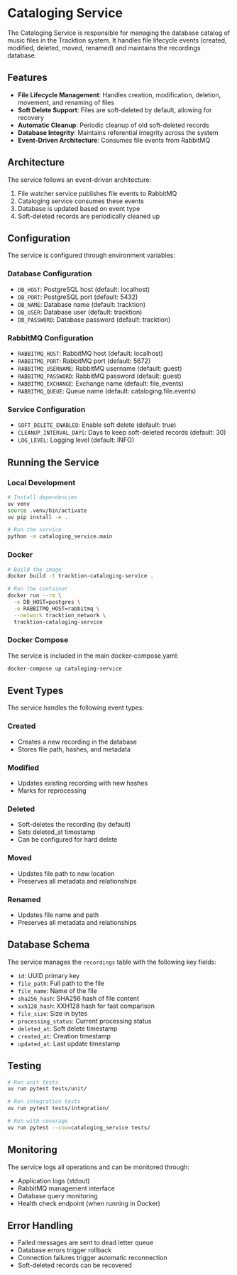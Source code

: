 # Cataloging Service

The Cataloging Service is responsible for managing the database catalog of music files in the Tracktion system. It handles file lifecycle events (created, modified, deleted, moved, renamed) and maintains the recordings database.

## Features

- **File Lifecycle Management**: Handles creation, modification, deletion, movement, and renaming of files
- **Soft Delete Support**: Files are soft-deleted by default, allowing for recovery
- **Automatic Cleanup**: Periodic cleanup of old soft-deleted records
- **Database Integrity**: Maintains referential integrity across the system
- **Event-Driven Architecture**: Consumes file events from RabbitMQ

## Architecture

The service follows an event-driven architecture:

1. File watcher service publishes file events to RabbitMQ
2. Cataloging service consumes these events
3. Database is updated based on event type
4. Soft-deleted records are periodically cleaned up

## Configuration

The service is configured through environment variables:

### Database Configuration
- `DB_HOST`: PostgreSQL host (default: localhost)
- `DB_PORT`: PostgreSQL port (default: 5432)
- `DB_NAME`: Database name (default: tracktion)
- `DB_USER`: Database user (default: tracktion)
- `DB_PASSWORD`: Database password (default: tracktion)

### RabbitMQ Configuration
- `RABBITMQ_HOST`: RabbitMQ host (default: localhost)
- `RABBITMQ_PORT`: RabbitMQ port (default: 5672)
- `RABBITMQ_USERNAME`: RabbitMQ username (default: guest)
- `RABBITMQ_PASSWORD`: RabbitMQ password (default: guest)
- `RABBITMQ_EXCHANGE`: Exchange name (default: file_events)
- `RABBITMQ_QUEUE`: Queue name (default: cataloging.file.events)

### Service Configuration
- `SOFT_DELETE_ENABLED`: Enable soft delete (default: true)
- `CLEANUP_INTERVAL_DAYS`: Days to keep soft-deleted records (default: 30)
- `LOG_LEVEL`: Logging level (default: INFO)

## Running the Service

### Local Development

```bash
# Install dependencies
uv venv
source .venv/bin/activate
uv pip install -e .

# Run the service
python -m cataloging_service.main
```

### Docker

```bash
# Build the image
docker build -t tracktion-cataloging-service .

# Run the container
docker run --rm \
  -e DB_HOST=postgres \
  -e RABBITMQ_HOST=rabbitmq \
  --network tracktion_network \
  tracktion-cataloging-service
```

### Docker Compose

The service is included in the main docker-compose.yaml:

```bash
docker-compose up cataloging-service
```

## Event Types

The service handles the following event types:

### Created
- Creates a new recording in the database
- Stores file path, hashes, and metadata

### Modified
- Updates existing recording with new hashes
- Marks for reprocessing

### Deleted
- Soft-deletes the recording (by default)
- Sets deleted_at timestamp
- Can be configured for hard delete

### Moved
- Updates file path to new location
- Preserves all metadata and relationships

### Renamed
- Updates file name and path
- Preserves all metadata and relationships

## Database Schema

The service manages the `recordings` table with the following key fields:
- `id`: UUID primary key
- `file_path`: Full path to the file
- `file_name`: Name of the file
- `sha256_hash`: SHA256 hash of file content
- `xxh128_hash`: XXH128 hash for fast comparison
- `file_size`: Size in bytes
- `processing_status`: Current processing status
- `deleted_at`: Soft delete timestamp
- `created_at`: Creation timestamp
- `updated_at`: Last update timestamp

## Testing

```bash
# Run unit tests
uv run pytest tests/unit/

# Run integration tests
uv run pytest tests/integration/

# Run with coverage
uv run pytest --cov=cataloging_service tests/
```

## Monitoring

The service logs all operations and can be monitored through:
- Application logs (stdout)
- RabbitMQ management interface
- Database query monitoring
- Health check endpoint (when running in Docker)

## Error Handling

- Failed messages are sent to dead letter queue
- Database errors trigger rollback
- Connection failures trigger automatic reconnection
- Soft-deleted records can be recovered
